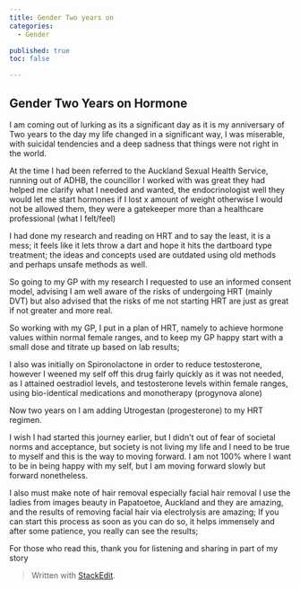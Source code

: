 ```yaml
---
title: Gender Two years on
categories:
  - Gender

published: true
toc: false

---
```

## Gender Two Years on Hormone


I am coming out of lurking as its a significant day as it is my anniversary of Two years to the day my life changed in a significant way, I was miserable, with suicidal tendencies and a deep sadness that things were not right in the world.

  

At the time I had been referred to the Auckland Sexual Health Service, running out of ADHB, the councillor I worked with was great they had helped me clarify what I needed and wanted, the endocrinologist well they would let me start hormones if I lost x amount of weight otherwise I would not be allowed them, they were a gatekeeper more than a healthcare professional (what I felt/feel)

I had done my research and reading on HRT and to say the least, it is a mess; it feels like it lets throw a dart and hope it hits the dartboard type treatment; the ideas and concepts used are outdated using old methods and perhaps unsafe methods as well.

So going to my GP with my research I requested to use an informed consent model, advising I am well aware of the risks of undergoing HRT (mainly DVT) but also advised that the risks of me not starting HRT are just as great if not greater and more real.

So working with my GP, I put in a plan of HRT, namely to achieve hormone values within normal female ranges, and to keep my GP happy start with a small dose and titrate up based on lab results;

I also was initially on Spironolactone in order to reduce testosterone, however I weened my self off this drug fairly quickly as it was not needed, as I attained oestradiol levels, and testosterone levels within female ranges, using bio-identical medications and monotherapy (progynova alone)

Now two years on I am adding Utrogestan (progesterone) to my HRT regimen.

I wish I had started this journey earlier, but I didn't out of fear of societal norms and acceptance, but society is not living my life and I need to be true to myself and this is the way to moving forward. I am not 100% where I want to be in being happy with my self, but I am moving forward slowly but forward nonetheless.

I also must make note of hair removal especially facial hair removal I use the ladies from images beauty in Papatoetoe, Auckland and they are amazing, and the results of removing facial hair via electrolysis are amazing; If you can start this process as soon as you can do so, it helps immensely and after some patience, you really can see the results;

For those who read this, thank you for listening and sharing in part of my story
> Written with [StackEdit](https://stackedit.io/).
<!--stackedit_data:
eyJoaXN0b3J5IjpbLTU0NTU3MDQ0Niw5MDUwMTUyNDcsMTY3ND
M4NTM3MywtMTEwNzY0OTI1LDE5MTM2MDI0NCw4Nzc5MTMxNzJd
fQ==
-->